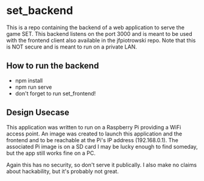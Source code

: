 # set_backend
This is a repo containing the backend of a web application to serve the game SET. This backend listens on the port 3000 and is meant to be used with the frontend client also available in the jfpiotrowski repo. Note that this is NOT secure and is meant to run on a private LAN.

## How to run the backend
* npm install
* npm run serve
* don't forget to run set_frontend!

## Design Usecase

This application was written to run on a Raspberry Pi providing a WiFi access point. An image was created to launch this application and the frontend and to be reachable at the Pi's IP address (192.168.0.1). The associated Pi image is on a SD card I may be lucky enough to find someday, but the app still works fine on a PC.

Again this has no security, so don't serve it publically. I also make no claims about hackability, but it's probably not great.
